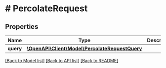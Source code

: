 # # PercolateRequest

## Properties

Name | Type | Description | Notes
------------ | ------------- | ------------- | -------------
**query** | [**\OpenAPI\Client\Model\PercolateRequestQuery**](PercolateRequestQuery.md) |  | 

[[Back to Model list]](../../README.md#documentation-for-models) [[Back to API list]](../../README.md#documentation-for-api-endpoints) [[Back to README]](../../README.md)


